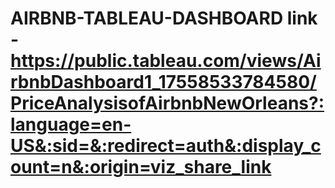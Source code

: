 # AIRBNB-TABLEAU-DASHBOARD link - https://public.tableau.com/views/AirbnbDashboard1_17558533784580/PriceAnalysisofAirbnbNewOrleans?:language=en-US&:sid=&:redirect=auth&:display_count=n&:origin=viz_share_link
